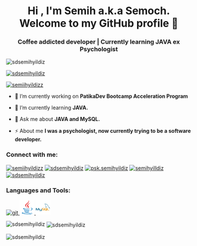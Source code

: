 <h1 align="center">Hi , I'm Semih a.k.a Semoch. Welcome to my GitHub profile 🌝</h1>
<h3 align="center">Coffee addicted developer | Currently learning JAVA ex Psychologist</h3>

<p align="left"> <img src="https://komarev.com/ghpvc/?username=sdsemihyildiz&label=Profile%20views&color=0e75b6&style=flat" alt="sdsemihyildiz" /> </p>

<p align="left"> <a href="https://github.com/ryo-ma/github-profile-trophy"><img src="https://github-profile-trophy.vercel.app/?username=sdsemihyildiz" alt="sdsemihyildiz" /></a> </p>

<p align="left"> <a href="https://twitter.com/semiihyildizz" target="blank"><img src="https://img.shields.io/twitter/follow/semiihyildizz?logo=twitter&style=for-the-badge" alt="semiihyildizz" /></a> </p>

- 🔭 I’m currently working on **PatikaDev Bootcamp Acceleration Program**

- 🌱 I’m currently learning **JAVA.**

- 💬 Ask me about **JAVA and MySQL.**

- ⚡ About me **I was a psychologist, now currently trying to be a software developer.**

<h3 align="left">Connect with me:</h3>
<p align="left">
<a href="https://twitter.com/semiihyildizz" target="blank"><img align="center" src="https://raw.githubusercontent.com/rahuldkjain/github-profile-readme-generator/master/src/images/icons/Social/twitter.svg" alt="semiihyildizz" height="30" width="40" /></a>
<a href="https://linkedin.com/in/sdsemihyildiz" target="blank"><img align="center" src="https://raw.githubusercontent.com/rahuldkjain/github-profile-readme-generator/master/src/images/icons/Social/linked-in-alt.svg" alt="sdsemihyildiz" height="30" width="40" /></a>
<a href="https://fb.com/psk.semihyildiz" target="blank"><img align="center" src="https://raw.githubusercontent.com/rahuldkjain/github-profile-readme-generator/master/src/images/icons/Social/facebook.svg" alt="psk.semihyildiz" height="30" width="40" /></a>
<a href="https://instagram.com/semihyilldiz" target="blank"><img align="center" src="https://raw.githubusercontent.com/rahuldkjain/github-profile-readme-generator/master/src/images/icons/Social/instagram.svg" alt="semihyilldiz" height="30" width="40" /></a>
<a href="https://www.hackerrank.com/sdsemihyildiz" target="blank"><img align="center" src="https://raw.githubusercontent.com/rahuldkjain/github-profile-readme-generator/master/src/images/icons/Social/hackerrank.svg" alt="sdsemihyildiz" height="30" width="40" /></a>
</p>

<h3 align="left">Languages and Tools:</h3>
<p align="left"> <a href="https://git-scm.com/" target="_blank" rel="noreferrer"> <img src="https://www.vectorlogo.zone/logos/git-scm/git-scm-icon.svg" alt="git" width="40" height="40"/> </a> <a href="https://www.java.com" target="_blank" rel="noreferrer"> <img src="https://raw.githubusercontent.com/devicons/devicon/master/icons/java/java-original.svg" alt="java" width="40" height="40"/> </a> <a href="https://www.mysql.com/" target="_blank" rel="noreferrer"> <img src="https://raw.githubusercontent.com/devicons/devicon/master/icons/mysql/mysql-original-wordmark.svg" alt="mysql" width="40" height="40"/> </a> </p>

<p><img align="left" src="https://github-readme-stats.vercel.app/api/top-langs?username=sdsemihyildiz&show_icons=true&locale=en&layout=compact" alt="sdsemihyildiz" /></p>

<p>&nbsp;<img align="center" src="https://github-readme-stats.vercel.app/api?username=sdsemihyildiz&show_icons=true&locale=en" alt="sdsemihyildiz" /></p>

<p><img align="center" src="https://github-readme-streak-stats.herokuapp.com/?user=sdsemihyildiz&" alt="sdsemihyildiz" /></p>
